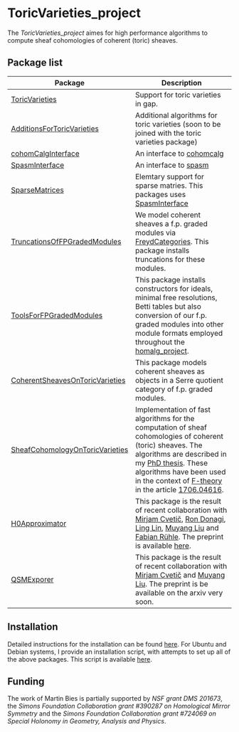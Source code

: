 # ToricVarieties_project

The *ToricVarieties_project* aimes for high performance algorithms to compute sheaf cohomologies of coherent (toric) sheaves.


## Package list

Package|Description
------|-----------
[ToricVarieties](ToricVarieties)|Support for toric varieties in gap.
[AdditionsForToricVarieties](AdditionsForToricVarieties)|Additional algorithms for toric varieties (soon to be joined with the toric varieties package)
[cohomCalgInterface](cohomCalgInterface)|An interface to [cohomcalg](https://github.com/BenjaminJurke/cohomCalg)
[SpasmInterface](/SpasmInterface)|An interface to [spasm](https://github.com/cbouilla/spasm)
[SparseMatrices](/SparseMatrices)|Elemtary support for sparse matries. This packages uses [SpasmInterface](/SpasmInterface)
[TruncationsOfFPGradedModules](/TruncationsOfFPGradedModules)|We model coherent sheaves a f.p. graded modules via [FreydCategories](https://github.com/homalg-project/CAP_project/tree/master/FreydCategoriesForCAP). This package installs truncations for these modules.
[ToolsForFPGradedModules](/ToolsForFPGradedModules)|This package installs constructors for ideals, minimal free resolutions, Betti tables but also conversion of our f.p. graded modules into other module formats employed throughout the [homalg_project](https://github.com/homalg-project).
[CoherentSheavesOnToricVarieties](/CoherentSheavesOnToricVarieties)|This package models coherent sheaves as objects in a Serre quotient category of f.p. graded modules.
[SheafCohomologyOnToricVarieties](/SheafCohomologyOnToricVarieties)|Implementation of fast algorithms for the computation of sheaf cohomologies of coherent (toric) sheaves. The algorithms are described in my [PhD thesis](https://arxiv.org/abs/1802.08860). These algorithms have been used in the context of [F-theory](https://en.wikipedia.org/wiki/F-theory) in the article [1706.04616](https://arxiv.org/abs/1706.04616).
[H0Approximator](/H0Approximator)|This package is the result of recent collaboration with [Mirjam Cvetič](https://live-sas-physics.pantheon.sas.upenn.edu/people/standing-faculty/mirjam-cvetic), [Ron Donagi](https://www.math.upenn.edu/~donagi/), [Ling Lin](https://theory.cern/roster/lin-ling), [Muyang Liu](https://github.com/lmyreg2017) and [Fabian Rühle](https://github.com/ruehlef). The preprint is available [here](https://arxiv.org/abs/2007.00009).
[QSMExporer](/QSMExporer)|This package is the result of recent collaboration with [Mirjam Cvetič](https://live-sas-physics.pantheon.sas.upenn.edu/people/standing-faculty/mirjam-cvetic) and [Muyang Liu](https://github.com/lmyreg2017). The preprint is be available on the arxiv very soon.


## Installation

Detailed instructions for the installation can be found [here](https://martinbies.github.io/software/). For Ubuntu and Debian systems, I provide an installation script, with attempts to set up all of the above packages. This script is available [here](https://martinbies.github.io/Install.sh).


## Funding

The work of Martin Bies is partially supported by *NSF grant DMS 201673*, the *Simons Foundation Collaboration grant #390287 on Homological Mirror Symmetry* and the *Simons Foundation Collaboration grant #724069 on Special Holonomy in Geometry, Analysis and Physics*. 


